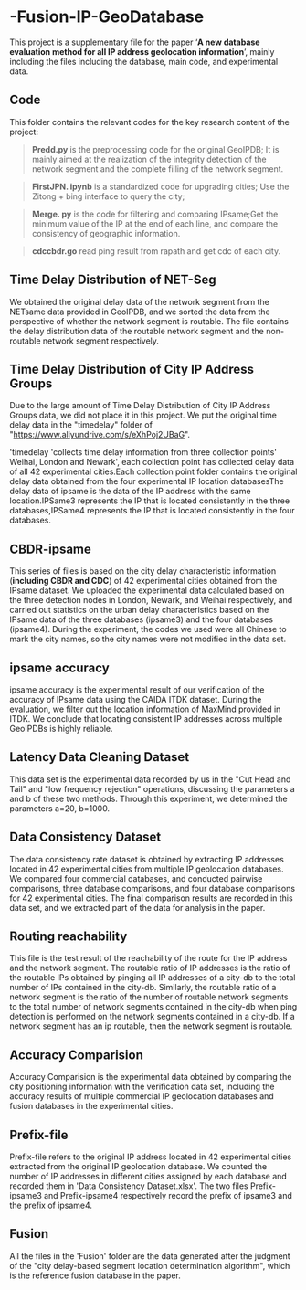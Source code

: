 # -Fusion-IP-GeoDatabase
This project is a supplementary file for the paper ‘**A new database evaluation method for all IP address geolocation information**’, mainly including the files including the database, main code, and experimental data.

## Code

This folder contains the relevant codes for the key research content of the project:

> **Predd.py** is the preprocessing code for the original GeoIPDB; It is mainly aimed at the realization of the integrity detection of the network segment and the complete filling of the network segment.

> **FirstJPN. ipynb** is a standardized code for upgrading cities; Use the Zitong + bing interface to query the city;

> **Merge. py** is the code for filtering and comparing IPsame;Get the minimum value of the IP at the end of each line, and compare the consistency of geographic information.

> **cdccbdr.go** read ping result from rapath and get cdc of each city.

## Time Delay Distribution of NET-Seg

We obtained the original delay data of the network segment from the NETsame data provided in GeoIPDB, and we sorted the data from the perspective of whether the network segment is routable. The file contains the delay distribution data of the routable network segment and the non-routable network segment respectively.

## Time Delay Distribution of City IP Address Groups

Due to the large amount of Time Delay Distribution of City IP Address Groups data, we did not place it in this project. We put the original time delay data in the "timedelay" folder of "https://www.aliyundrive.com/s/eXhPoj2UBaG".

'timedelay 'collects time delay information from three collection points' Weihai, London and Newark', each collection point has collected delay data of all 42 experimental cities.Each collection point folder contains the original delay data obtained from the four experimental IP location databasesThe delay data of ipsame is the data of the IP address with the same location.IPSame3 represents the IP that is located consistently in the three databases,IPSame4 represents the IP that is located consistently in the four databases.

## CBDR-ipsame

This series of files is based on the city delay characteristic information (**including CBDR and CDC**) of 42 experimental cities obtained from the IPsame dataset. We uploaded the experimental data calculated based on the three detection nodes in London, Newark, and Weihai respectively, and carried out statistics on the urban delay characteristics based on the IPsame data of the three databases (ipsame3) and the four databases (ipsame4). During the experiment, the codes we used were all Chinese to mark the city names, so the city names were not modified in the data set.

## ipsame accuracy

ipsame accuracy is the experimental result of our verification of the accuracy of IPsame data using the CAIDA ITDK dataset. During the evaluation, we filter out the location information of MaxMind provided in ITDK. We conclude that locating consistent IP addresses across multiple GeoIPDBs is highly reliable.

## Latency Data Cleaning Dataset

This data set is the experimental data recorded by us in the "Cut Head and Tail" and "low frequency rejection" operations, discussing the parameters a and b of these two methods. Through this experiment, we determined the parameters a=20, b=1000.

## Data Consistency Dataset

The data consistency rate dataset is obtained by extracting IP addresses located in 42 experimental cities from multiple IP geolocation databases. We compared four commercial databases, and conducted pairwise comparisons, three database comparisons, and four database comparisons for 42 experimental cities. The final comparison results are recorded in this data set, and we extracted part of the data for analysis in the paper.

## Routing reachability

This file is the test result of the reachability of the route for the IP address and the network segment. The routable ratio of IP addresses is the ratio of the routable IPs obtained by pinging all IP addresses of a city-db to the total number of IPs contained in the city-db. Similarly, the routable ratio of a network segment is the ratio of the number of routable network segments to the total number of network segments contained in the city-db when ping detection is performed on the network segments contained in a city-db. If a network segment has an ip routable, then the network segment is routable.

## Accuracy Comparision

Accuracy Comparision is the experimental data obtained by comparing the city positioning information with the verification data set, including the accuracy results of multiple commercial IP geolocation databases and fusion databases in the experimental cities.

## Prefix-file

Prefix-file refers to the original IP address located in 42 experimental cities extracted from the original IP geolocation database. We counted the number of IP addresses in different cities assigned by each database and recorded them in 'Data Consistency Dataset.xlsx'. The two files Prefix-ipsame3 and Prefix-ipsame4 respectively record the prefix of ipsame3 and the prefix of ipsame4.

## Fusion

All the files in the 'Fusion' folder are the data generated after the judgment of the "city delay-based segment location determination algorithm", which is the reference fusion database in the paper.
